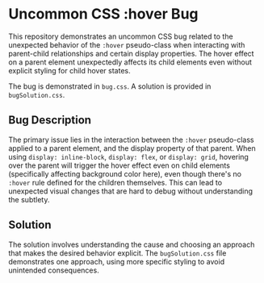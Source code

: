 # Uncommon CSS :hover Bug

This repository demonstrates an uncommon CSS bug related to the unexpected behavior of the `:hover` pseudo-class when interacting with parent-child relationships and certain display properties. The hover effect on a parent element unexpectedly affects its child elements even without explicit styling for child hover states.

The bug is demonstrated in `bug.css`.  A solution is provided in `bugSolution.css`.

## Bug Description
The primary issue lies in the interaction between the `:hover` pseudo-class applied to a parent element, and the display property of that parent.  When using `display: inline-block`, `display: flex`, or `display: grid`, hovering over the parent will trigger the hover effect even on child elements (specifically affecting background color here), even though there's no `:hover` rule defined for the children themselves. This can lead to unexpected visual changes that are hard to debug without understanding the subtlety.

## Solution
The solution involves understanding the cause and choosing an approach that makes the desired behavior explicit.  The `bugSolution.css` file demonstrates one approach, using more specific styling to avoid unintended consequences.